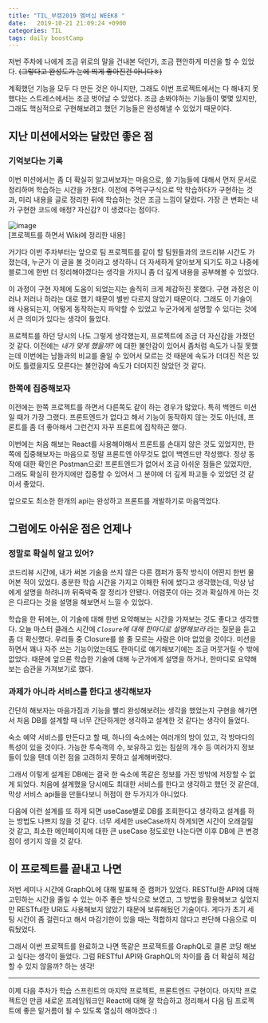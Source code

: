 ```yaml
---
title: "TIL_부캠2019 멤버십 WEEK8 "
date:   2019-10-21 21:09:24 +0900
categories: TIL
tags: daily boostCamp
--- 
```


저번 주차에 나에게 조금 위로의 말을 건내본 덕인가, 조금 편안하게 미션을 할 수 있었다. ~~(그렇다고 완성도가 눈에 띄게 좋아진건 아니다ㅎ)~~  
  
계획했던 기능을 모두 다 만든 것은 아니지만, 그래도 이번 프로젝트에서는 다 해내지 못했다는 스트레스에서는 조금 벗어날 수 있었다. 조금 손봐야하는 기능들이 몇몇 있지만, 그래도 핵심적으로 구현해보려고 했던 기능들은 완성해낼 수 있었기 때문이다.  
  
## 지난 미션에서와는 달랐던 좋은 점

### 기억보다는 기록
이번 미션에서는 좀 더 확실히 알고써보자는 마음으로, 쓸 기능들에 대해서 먼저 문서로 정리하며 학습하는 시간을 가졌다. 이전에 주먹구구식으로 막 학습하다가 구현하는 것과, 미리 내용을 글로 정리한 뒤에 학습하는 것은 조금 느낌이 달랐다. 가장 큰 변화는 내가 구현한 코드에 애정? 자신감? 이 생겼다는 점이다.  
  
![image](https://user-images.githubusercontent.com/42017052/67204314-3a08f900-f448-11e9-90b6-d95befeba32a.png)  
[프로젝트를 하면서 Wiki에 정리한 내용]

거기다 이번 주차부터는 앞으로 팀 프로젝트를 같이 할 팀원들과의 코드리뷰 시간도 가졌는데, 누군가 이 글을 볼 것이라고 생각하니 더 자세하게 알아보게 되기도 하고 나중에 블로그에 한번 더 정리해야겠다는 생각을 가지니 좀 더 깊게 내용을 공부해볼 수 있었다.  
  
이 과정이 구현 자체에 도움이 되었는지는 솔직히 크게 체감하진 못했다. 구현 과정은 이러나 저러나 하라는 대로 했기 때문이 별반 다르지 않았기 때문이다. 그래도 이 기술이 왜 사용되는지, 어떻게 동작하는지 파악할 수 있었고 누군가에게 설명할 수 있다는 것에서 큰 의미가 있다는 생각이 들었다.  
  
프로젝트를 하던 당시의 나도 그렇게 생각했는지, 프로젝트에 조금 더 자신감을 가졌던 것 같다. 이전에는 _내가 맞게 했을까?_ 에 대한 불안감이 있어서 좀처럼 속도가 나질 못했는데 이번에는 남들과의 비교를 줄일 수 있어서 모르는 것 때문에 속도가 더뎌진 적은 있어도 틀렸을지도 모른다는 불안감에 속도가 더뎌지진 않았던 것 같다.  

### 한쪽에 집중해보자
이전에는 한쪽 프로젝트를 하면서 다른쪽도 같이 하는 경우가 많았다. 특히 백엔드 미션일 때가 가장 그랬다. 프론트엔드가 없다고 해서 기능이 동작하지 않는 것도 아닌데, 프론트를 좀 더 좋아해서 그런건지 자꾸 프론트에 집착하곤 했다.  
  
이번에는 처음 해보는 React를 사용해야해서 프론트를 손대지 않은 것도 있었지만, 한쪽에 집중해보자는 마음으로 정말 프론트엔 아무것도 없이 백엔드만 작성했다. 정상 동작에 대한 확인은 Postman으로! 프론트엔드가 없어서 조금 아쉬운 점들은 있었지만, 그래도 확실히 한가지에만 집중할 수 있어서 그 분야에 더 깊게 파고들 수 있었던 것 같아서 좋았다.  
  
앞으로도 최소한 한개의 api는 완성하고 프론트를 개발하기로 마음먹었다.  
  
## 그럼에도 아쉬운 점은 언제나

### 정말로 확실히 알고 있어?
코드리뷰 시간에, 내가 써본 기술을 쓰지 않은 다른 캠퍼가 동작 방식이 어떤지 한번 물어본 적이 있었다. 충분한 학습 시간을 가지고 이해한 뒤에 썼다고 생각했는데, 막상 남에게 설명을 하려니까 뒤죽박죽 잘 정리가 안됐다. 어렴풋이 아는 것과 확실하게 아는 것은 다르다는 것을 설명을 해보면서 느낄 수 있었다.  
  
학습을 한 뒤에는, 이 기술에 대해 한번 요약해보는 시간을 가져보는 것도 좋다고 생각했다. 오늘 마스터 클래스 시간에 _`Closure`에 대해 한마디로 설명해보라_ 라는 질문을 듣고 좀 더 확신했다. 우리들 중 Closure를 쓸 줄 모르는 사람은 아마 없었을 것이다. 미션을 하면서 꽤나 자주 쓰는 기능이었는데도 한마디로 얘기해보기에는 조금 머뭇거릴 수 밖에 없었다. 때문에 앞으론 학습한 기술에 대해 누군가에게 설명을 하거나, 한마디로 요약해보는 습관을 가져보기로 했다.  
  
### 과제가 아니라 서비스를 한다고 생각해보자
간단히 해보자는 마음가짐과 기능을 빨리 완성해보려는 생각을 했었는지 구현을 해가면서 처음 DB를 설계할 때 너무 간단하게만 생각하고 설계한 것 같다는 생각이 들었다.  
  
숙소 예약 서비스를 만든다고 할 때, 하나의 숙소에는 여러개의 방이 있고, 각 방마다의 특성이 있을 것이다. 가능한 투숙객의 수, 보유하고 있는 침실의 개수 등 여러가지 정보들이 있을 텐데 이런 점을 고려하지 못하고 설계해버렸다.  
  
그래서 이렇게 설계된 DB에는 결국 한 숙소에 똑같은 정보를 가진 방밖에 저장할 수 없게 되었다. 처음에 설계했을 당시에도 최대한 서비스를 한다고 생각하고 했던 것 같은데, 막상 서비스 api들을 만들다보니 허점이 한 두가지가 아니었다.  
  
다음에 이런 설계를 또 하게 되면 useCase별로 DB를 조회한다고 생각하고 설계를 하는 방법도 나쁘지 않을 것 같다. 너무 세세한 useCase까지 하게되면 시간이 오래걸릴 것 같고, 최소한 메인페이지에 대한 큰 useCase 정도로만 나눈다면 이후 DB에 큰 변경점이 생기지 않을 것 같다.  
  
## 이 프로젝트를 끝내고 나면
저번 세미나 시간에 GraphQL에 대해 발표해 준 캠퍼가 있었다. RESTful한 API에 대해 고민하는 시간을 줄일 수 있는 아주 좋은 방식으로 보였고, 그 방법을 활용해보고 싶었지만 RESTful한 URI도 사용해보지 않았기 때문에 보류해뒀던 기술이다. 게다가 초기 세팅 시간이 좀 걸린다고 해서 마감기한이 있을 때는 적합하지 않다고 판단해 다음으로 미뤄뒀었다.  
  
그래서 이번 프로젝트를 완료하고 나면 똑같은 프로젝트를 GraphQL로 클론 코딩 해보고 싶다는 생각이 들었다. 그럼 RESTful API와 GraphQL의 차이를 좀 더 확실히 체감할 수 있지 않을까? 하는 생각!  
  
___

이제 다음 주차가 학습 스프린트의 마지막 프로젝트, 프론트엔드 구현이다. 마지막 프로젝트인 만큼 새로운 프레임워크인 React에 대해 잘 학습하고 정리해서 다음 팀 프로젝트에 좋은 밑거름이 될 수 있도록 열심히 해야겠다 :)  